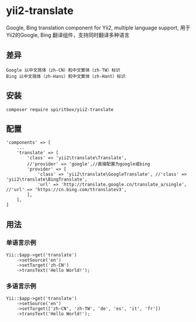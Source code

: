 # yii2-translate
Google, Bing translation component for Yii2, multiple language support, 用于Yii2的Google, Bing 翻译组件，支持同时翻译多种语言

## 差异
    Google 以中文简体（zh-CN）和中文繁体（zh-TW）标识
    Bing 以中文简体（zh-Hans）和中文繁体（zh-Hant）标识

## 安装
    composer require spiritbox/yii2-translate

## 配置
    'components' => [
        ...
        'translate' => [
            'class' => 'yii2\translate\Translate',
            //'provider' => 'google',//直接配置为google或bing
            'provider' => [
                'class' => 'yii2\translate\GoogleTranslate', //'class' => 'yii2\translate\BingTranslate',
                'url' => 'http://translate.google.cn/translate_a/single', //'url' => 'https://cn.bing.com/ttranslatev3',
            ],
        ],
    ]
## 用法
### 单语言示例
    Yii::$app->get('translate')
        ->setSource('en')
        ->setTarget('zh-CN')
        ->transText('Hello World!');

### 多语言示例
    Yii::$app->get('translate')
        ->setSource('en')
        ->setTarget(['zh-CN', 'zh-TW', 'de', 'es', 'it', 'fr'])
        ->transText('Hello World!');